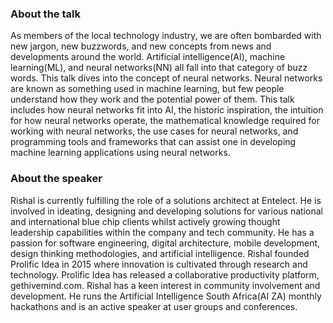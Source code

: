 ### About the talk

As members of the local technology industry, we are often bombarded with new jargon, new buzzwords, and new concepts from news and developments around the world. Artificial intelligence(AI), machine learning(ML), and neural networks(NN) all fall into that category of buzz words. This talk dives into the concept of neural networks. Neural networks are known as something used in machine learning, but few people understand how they work and the potential power of them. This talk includes how neural networks fit into AI, the historic inspiration, the intuition for how neural networks operate, the mathematical knowledge required for working with neural networks, the use cases for neural networks, and programming tools and frameworks that can assist one in developing machine learning applications using neural networks.

### About the speaker

Rishal is currently fulfilling the role of a solutions architect at Entelect. He is involved in ideating, designing and developing solutions for various national and international blue chip clients whilst actively growing thought​ leadership capabilities within the company and tech community. He has a passion for software engineering, digital architecture, mobile development, design thinking methodologies, and artificial intelligence. Rishal founded Prolific Idea in 2015 where innovation is cultivated through research and technology. Prolific Idea has released a collaborative productivity platform, gethivemind.com. Rishal has a keen interest in community involvement and development. He runs the Artificial Intelligence South Africa(AI ZA) monthly hackathons and is an active speaker at user groups and conferences.